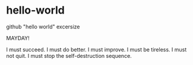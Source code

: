 # hello-world
github "hello world" excersize

MAYDAY!

I must succeed. I must do better. I must improve. I must be tireless. I must not quit. I must stop the self-destruction sequence.
